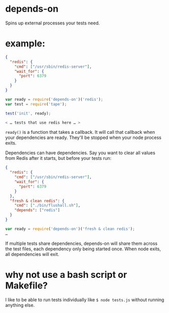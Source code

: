 depends-on
==========

Spins up external processes your tests need.

example:
========

```json
{
  "redis": {
    "cmd": ["/usr/sbin/redis-server"],
    "wait_for": {
      "port": 6379
    }
  }
}
```

```javascript
var ready = require('depends-on')('redis');
var test = require('tape');

test('init', ready);

< … tests that use redis here … >

```

`ready()` is a function that takes a callback. It will call that callback when your dependencies are ready. They'll be stopped when your node process exits. 

Dependencies can have dependencies. Say you want to clear all values from Redis after it starts, but before your tests run:

```json
{
  "redis": {
    "cmd": ["/usr/sbin/redis-server"],
    "wait_for": {
      "port": 6379
    }
  },
  "fresh & clean redis": {
    "cmd": ["./bin/flushall.sh"],
    "depends": ["redis"]
  }
}
```

```javascript
var ready = require('depends-on')('fresh & clean redis');
…
```

If multiple tests share dependencies, depends-on will share them across the test files, each dependency only being started once. When node exits, all dependencies will exit.

why not use a bash script or Makefile?
======================================

I like to be able to run tests individually like `$ node tests.js` without running anything else.

